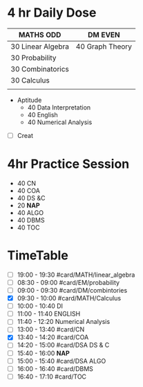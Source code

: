 # 4 hr Daily Dose
| MATHS **ODD**     | DM **EVEN**     |
| ----------------- | --------------- |
| 30 Linear Algebra | 40 Graph Theory |
| 30 Probability    |                 |
| 30 Combinatorics  |                 |
| 30 Calculus       |                 |
|                   |                 |

- Aptitude
	- 40 Data Interpretation
	- 40 English
	- 40 Numerical Analysis 
- [ ] Creat
# 4hr Practice Session
- 40 CN
- 40 COA
- 40 DS &C
- 20 **NAP**
- 40 ALGO
- 40 DBMS
- 40 TOC
  
# TimeTable 
- [ ] 19:00 - 19:30 #card/MATH/linear_algebra
- [ ] 08:30 - 09:00 #card/EM/probability 
- [ ] 09:00 - 09:30 #card/DM/combintories 
- [x] 09:30 - 10:00 #card/MATH/Calculus 
- [ ] 10:00 - 10:40 DI
- [ ] 11:00 - 11:40 ENGLISH
- [ ] 11:40 - 12:20 Numerical Analysis
- [ ] 13:00 - 13:40 #card/CN 
- [x] 13:40 - 14:20 #card/COA 
- [ ] 14:20 - 15:00 #card/DSA DS & C
- [ ] 15:40 - 16:00 **NAP**
- [ ] 15:00 - 15:40 #card/DSA ALGO
- [ ] 16:00 - 16:40 #card/DBMS 
- [ ] 16:40 - 17:10 #card/TOC